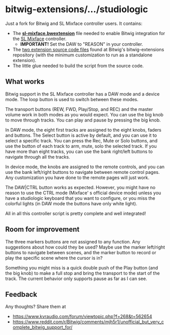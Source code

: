 # bitwig-extensions/.../studiologic

Just a fork for Bitwig and SL Mixface controller users. It contains:

* The **[sl-mixface.bwextension](https://github.com/quimgil/bitwig-extensions-studiologic/raw/main/target/SLMixface.bwextension)** file needed to enable Bitwig integration for the [SL Mixface](https://studiologic-music.com/products/mixface/) controller. 
  * **IMPORTANT!** Set the DAW to "REASON" in your controller.
* The [two extension source code files](https://github.com/bitwig/bitwig-extensions/tree/api-13/src/main/java/com/bitwig/extensions/controllers/studiologic) found at Bitwig's bitwig-extensions repository (with the minimum customization to run as a standalone extension).
* The little glue needed to build the script from the source code.

## What works

Bitwig support in the SL Mixface controller has a DAW mode and a device mode. The loop button is used to switch between these modes.

The transport buttons (REW, FWD, Play/Stop, and REC) and the master volume work in both modes as you would expect. You can use the big knob to move through tracks. You can play and pause by pressing the big knob.

In DAW mode, the eight first tracks are assigned to the eight knobs, faders and buttons. The Select button is active by default, and you can use it to select a specific track. You can press the Rec, Mute or Solo buttons, and use the button of each track to arm, mute, solo the selected track. If you have more than eight tracks, you can use the bank right/left buttons to navigate through all the tracks.

In device mode, the knobs are assigned to the remote controls, and you can use the bank left/right buttons to navigate between remote control pages. Any customization you have done to the remote pages will just work.

The DAW|CTRL button works as expected. However, you might have no reason to use the CTRL mode (Mixface' s official device mode) unless you have a studiologic keyboard that you want to configure, or you miss the colorful lights (in DAW mode the buttons have only white light).

All in all this controller script is pretty complete and well integrated!

## Room for improvement

The three markers buttons are not assigned to any function. Any suggestions about how could they be used? Maybe use the marker left/right buttons to navigate between scenes, and the marker button to record or play the specific scene where the cursor is in?

Something you might miss is a quick double push of the Play button (and the big knob) to make a full stop and bring the transport to the start of the track. The current behavior only supports pause as far as I can see.

## Feedback

Any thoughts? Share them at

* https://www.kvraudio.com/forum/viewtopic.php?f=268&t=562654
* https://www.reddit.com/r/Bitwig/comments/mjh5r1/unofficial_but_very_complete_bitwig_support_for/

